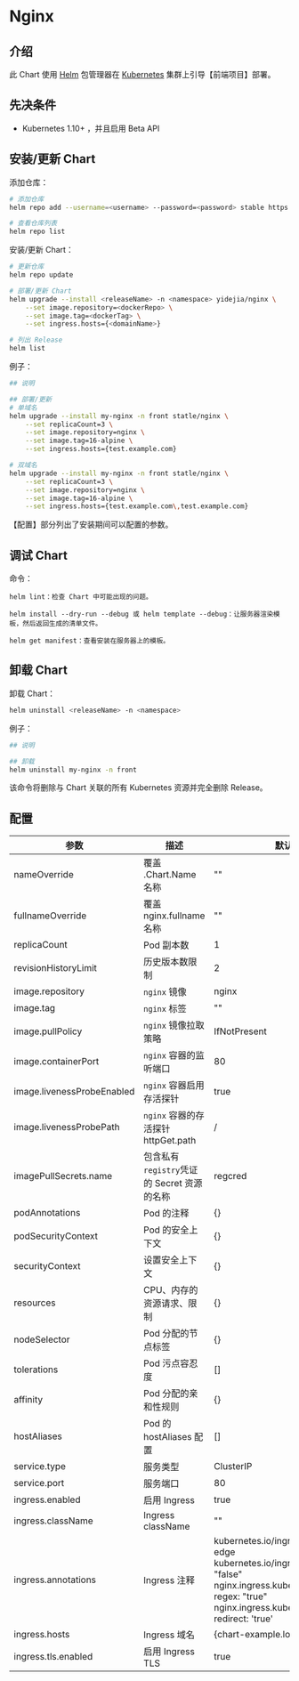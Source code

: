 # Nginx

## 介绍

此 Chart 使用 [Helm](https://helm.sh) 包管理器在 [Kubernetes](http://kubernetes.io) 集群上引导【前端项目】部署。

## 先决条件

- Kubernetes 1.10+ ，并且启用 Beta API

## 安装/更新 Chart

添加仓库：

```bash
# 添加仓库
helm repo add --username=<username> --password=<password> stable https://harhor.example.local/chartrepo/base

# 查看仓库列表
helm repo list
```

安装/更新 Chart：

```bash
# 更新仓库
helm repo update

# 部署/更新 Chart
helm upgrade --install <releaseName> -n <namespace> yidejia/nginx \
    --set image.repository=<dockerRepo> \
    --set image.tag=<dockerTag> \
    --set ingress.hosts={<domainName>}

# 列出 Release
helm list
```

例子：

```bash
## 说明

## 部署/更新
# 单域名
helm upgrade --install my-nginx -n front statle/nginx \
    --set replicaCount=3 \
    --set image.repository=nginx \
    --set image.tag=16-alpine \
    --set ingress.hosts={test.example.com}

# 双域名
helm upgrade --install my-nginx -n front statle/nginx \
    --set replicaCount=3 \
    --set image.repository=nginx \
    --set image.tag=16-alpine \
    --set ingress.hosts={test.example.com\,test.example.com}
```

【配置】部分列出了安装期间可以配置的参数。

## 调试 Chart

命令：

    helm lint：检查 Chart 中可能出现的问题。

    helm install --dry-run --debug 或 helm template --debug：让服务器渲染模板，然后返回生成的清单文件。

    helm get manifest：查看安装在服务器上的模板。

## 卸载 Chart

卸载 Chart：

```bash
helm uninstall <releaseName> -n <namespace>
```

例子：

```bash
## 说明

## 卸载
helm uninstall my-nginx -n front
```

该命令将删除与 Chart 关联的所有 Kubernetes 资源并完全删除 Release。

## 配置

参数 | 描述 | 默认
---|---|---
nameOverride                |覆盖 .Chart.Name 名称          |""
fullnameOverride            |覆盖 nginx.fullname 名称       |""
replicaCount                |Pod 副本数           |1
revisionHistoryLimit        |历史版本数限制        |2
image.repository            |`nginx` 镜像                        |nginx
image.tag                   |`nginx` 标签                     |""
image.pullPolicy            |`nginx` 镜像拉取策略             |IfNotPresent
image.containerPort         |`nginx` 容器的监听端口           |80
image.livenessProbeEnabled  |`nginx` 容器启用 存活探针        |true
image.livenessProbePath     |`nginx` 容器的存活探针 httpGet.path |/
imagePullSecrets.name       |包含私有`registry`凭证的 Secret 资源的名称   |regcred
podAnnotations              |Pod 的注释    |{}
podSecurityContext          |Pod 的安全上下文    |{}
securityContext             |设置安全上下文            |{}
resources                   |CPU、内存的资源请求、限制  |{}
nodeSelector                |Pod 分配的节点标签    |{}
tolerations                 |Pod 污点容忍度      |[]
affinity                    |Pod 分配的亲和性规则   |{}
hostAliases                 |Pod 的 hostAliases 配置       | []
service.type                |服务类型                   |ClusterIP
service.port                |服务端口                   |80
ingress.enabled             |启用 Ingress                 |true
ingress.className           |Ingress className       |""
ingress.annotations         |Ingress 注释             |kubernetes.io/ingress.class: edge<br>kubernetes.io/ingress.rule-mix: "false"<br>nginx.ingress.kubernetes.io/use-regex: "true"<br>nginx.ingress.kubernetes.io/ssl-redirect: 'true'
ingress.hosts               |Ingress 域名               |{chart-example.local}
ingress.tls.enabled         |启用 Ingress TLS           |true


